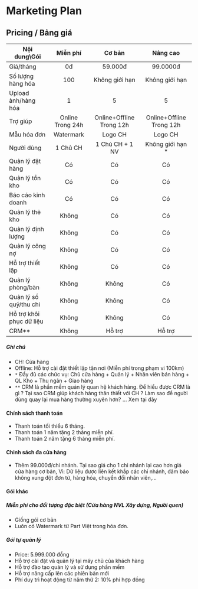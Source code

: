 # Marketing Plan

## Pricing / Bảng giá

|Nội dung\Gói|Miễn phí|Cơ bản|Nâng cao|
|--- | :---: | :---: | :---: |
|Giá/tháng|0đ|59.000đ|99.0000đ|
|Số lượng hàng hóa|100|Không giới hạn|Không giới hạn|
|Upload ảnh/hàng hóa|1|5|5|
|Trợ giúp|Online Trong 24h|Online+Offline Trong 12h|Online+Offline Trong 12h|
|Mẫu hóa đơn|Watermark|Logo CH|Logo CH|
|Người dùng|1 Chủ CH|1 Chủ CH + 1 NV|Không giới hạn *|
|Quản lý đặt hàng|Có|Có|Có|
|Quản lý tồn kho|Có|Có|Có|
|Báo cáo kinh doanh|Có|Có|Có|
|Quản lý thẻ kho|Không|Có|Có|
|Quản lý định lượng|Không|Có|Có|
|Quản lý công nợ|Không|Có|Có|
|Hỗ trợ thiết lập|Không|Có|Có|
|Quản lý phòng/bàn|Không|Không|Có|
|Quản lý sổ quỹ/thu chi|Không|Không|Có|
|Hỗ trợ khôi phục dữ liệu|Không|Không|Có|
|CRM**|Không|Hỗ trợ|Hỗ trợ|

##### Ghi chú
- CH: Cửa hàng
- Offline: Hỗ trợ cài đặt thiết lập tận nơi (Miễn phí trong phạm vi 100km)
- `*` Đầy đủ các chức vụ: Chủ cửa hàng + Quản lý + Nhân viên bán hàng + QL Kho + Thu ngân + Giao hàng
- `**` CRM là phần mềm quản lý quan hệ khách hàng. Để hiểu được CRM là gì ? Tại sao CRM giúp khách hàng thân thiết với CH ? Làm sao để người dùng quay lại mua hàng thường xuyên hơn? ... Xem tại đây 

#### Chính sách thanh toán
- Thanh toán tối thiểu 6 tháng. 
- Thanh toán 1 năm tặng 2 tháng miễn phí. 
- Thanh toán 2 năm tặng 6 tháng miễn phí.

#### Chinh sách đa cửa hàng
- Thêm 99.000đ/chi nhánh. Tại sao giá cho 1 chi nhánh lại cao hơn giá cửa hàng cơ bản, Vì: Dữ liệu được liên kết khắp các chi nhánh, đảm bảo không xung đột đơn từ, hàng hóa, chuyển đổi nhân viên,...

#### Gói khác
##### Miễn phí cho đối tượng đặc biệt (Cửa hàng NVL Xây dựng, Người quen)
- Giống gói cơ bản 
- Luôn có Watermark từ Part Việt trong hóa đơn.
##### Gói tự quản lý
- Price: 5.999.000 đồng
- Hỗ trợ cài đặt và quản lý tại máy chủ của khách hàng
- Hỗ trợ đào tạo quản lý và sử dụng phần mềm
- Hỗ trợ nâng cấp lên các phiên bản mới
- Phí duy trì hoạt động từ năm thứ 2: 10% phí hợp đồng